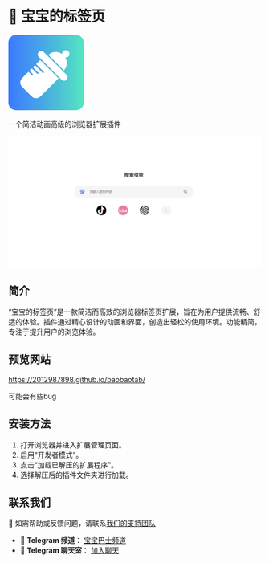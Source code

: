 # 🌟 宝宝的标签页
<img src="./src/logo.png" alt="logo" width="150" style="border-radius: 15px;"> <!-- 添加圆角样式 -->

一个简洁动画高级的浏览器扩展插件

![示意图](./screenshot.jpg) 

## 简介
“宝宝的标签页”是一款简洁而高效的浏览器标签页扩展，旨在为用户提供流畅、舒适的体验。插件通过精心设计的动画和界面，创造出轻松的使用环境。功能精简，专注于提升用户的浏览体验。

## 预览网站
https://2012987898.github.io/baobaotab/

可能会有些bug

## 安装方法
1. 打开浏览器并进入扩展管理页面。
2. 启用“开发者模式”。
3. 点击“加载已解压的扩展程序”。
4. 选择解压后的插件文件夹进行加载。

## 联系我们
💬 如需帮助或反馈问题，请联系[我们的支持团队](#)

- 📢 **Telegram 频道**： [宝宝巴士频道](https://t.me/bbbs999666)
- 💬 **Telegram 聊天室**： [加入聊天](https://t.me/+lRGcqTCkor8zODRl)
